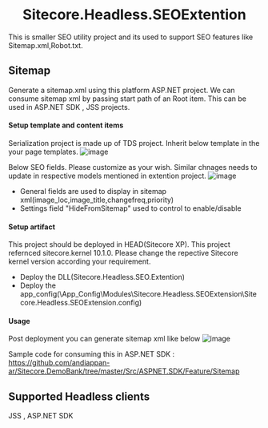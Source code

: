 <h1 align="center">Sitecore.Headless.SEOExtention</h1>
This is smaller SEO utility project and its used to support SEO features like Sitemap.xml,Robot.txt.

## Sitemap
Generate a sitemap.xml using this platform ASP.NET project.  We can consume sitemap xml by passing start path of an Root item.
This can be used in ASP.NET SDK , JSS projects.

#### Setup template and content items
Serialization project is made up of TDS project. Inherit below template in the your page templates.
![image](https://user-images.githubusercontent.com/11770345/159174232-a92df354-5112-4236-95e0-722505453cdc.png)

Below SEO fields. Please customize as your wish. Similar chnages needs to update in respective models mentioned in extention project.
![image](https://user-images.githubusercontent.com/11770345/159174359-8b1de1ee-65f3-4bf4-8d06-921cd4afce6e.png)

* General fields are used to display in sitemap xml(image_loc,image_title,changefreq,priority)
* Settings field "HideFromSitemap" used to control to enable/disable

#### Setup artifact
This project should be deployed in HEAD(Sitecore XP). This project refernced sitecore.kernel 10.1.0. Please change the repective Sitecore kernel version according your requirement.
* Deploy the DLL(Sitecore.Headless.SEO.Extention)
* Deploy the app_config(\App_Config\Modules\Sitecore.Headless.SEOExtension\Sitecore.Headless.SEOExtension.config)

#### Usage
Post deployment you can generate sitemap xml like below
![image](https://user-images.githubusercontent.com/11770345/159166962-726fb009-1d55-48fa-af45-169e9fc4e81b.png)

Sample code for consuming this in ASP.NET SDK : https://github.com/andiappan-ar/Sitecore.DemoBank/tree/master/Src/ASPNET.SDK/Feature/Sitemap

## Supported Headless clients
JSS , ASP.NET SDK
